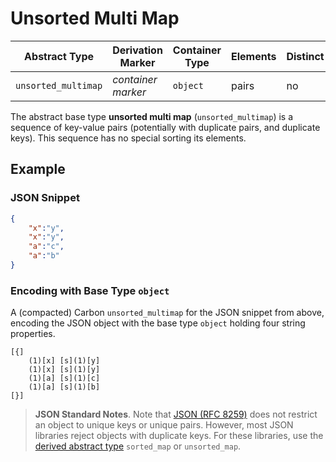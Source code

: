 # Unsorted Multi Map

| Abstract Type       | Derivation Marker  | Container Type  | Elements | Distinct    | Sorted |
|---------------------|--------------------|-----------------|----------|-------------|--------|
| `unsorted_multimap` | *container marker* |`object`         | pairs    | no          | no     |

The abstract base type **unsorted multi map** (`unsorted_multimap`) is a sequence of key-value pairs (potentially with duplicate pairs, and duplicate keys). This sequence has no special sorting its elements.


## Example


### JSON Snippet

```json
{ 
	"x":"y", 
	"x":"y", 
	"a":"c",	
	"a":"b" 
}
```

### Encoding with Base Type `object`

A (compacted) Carbon `unsorted_multimap` for the JSON snippet from above, encoding the JSON object with the base type `object` holding four string properties.

```
[{] 
	(1)[x] [s](1)[y]
	(1)[x] [s](1)[y]
	(1)[a] [s](1)[c]	
	(1)[a] [s](1)[b]
[}]
```

> **JSON Standard Notes**. Note that [JSON (RFC 8259)](https://tools.ietf.org/html/rfc8259) does not restrict an object to unique keys or unique pairs. However, most JSON libraries reject objects with duplicate keys. For these libraries, use the [derived abstract type](derived-abstract-types.md) `sorted_map` or `unsorted_map`.
